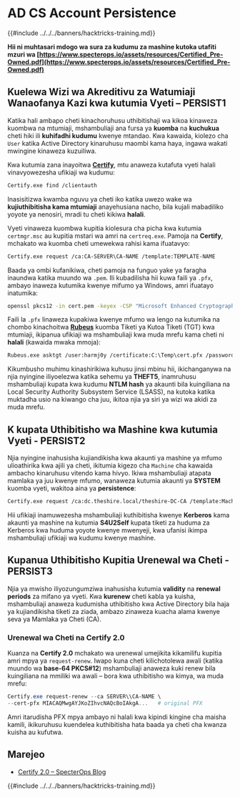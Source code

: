 # AD CS Account Persistence

{{#include ../../../banners/hacktricks-training.md}}

**Hii ni muhtasari mdogo wa sura za kudumu za mashine kutoka utafiti mzuri wa [https://www.specterops.io/assets/resources/Certified_Pre-Owned.pdf](https://www.specterops.io/assets/resources/Certified_Pre-Owned.pdf)**

## **Kuelewa Wizi wa Akreditivu za Watumiaji Wanaofanya Kazi kwa kutumia Vyeti – PERSIST1**

Katika hali ambapo cheti kinachoruhusu uthibitishaji wa kikoa kinaweza kuombwa na mtumiaji, mshambuliaji ana fursa ya **kuomba** na **kuchukua** cheti hiki ili **kuhifadhi kudumu** kwenye mtandao. Kwa kawaida, kiolezo cha `User` katika Active Directory kinaruhusu maombi kama haya, ingawa wakati mwingine kinaweza kuzuiliwa.

Kwa kutumia zana inayoitwa [**Certify**](https://github.com/GhostPack/Certify), mtu anaweza kutafuta vyeti halali vinavyowezesha ufikiaji wa kudumu:
```bash
Certify.exe find /clientauth
```
Inasisitizwa kwamba nguvu ya cheti iko katika uwezo wake wa **kujiuthibitisha kama mtumiaji** anayehusiana nacho, bila kujali mabadiliko yoyote ya nenosiri, mradi tu cheti kikiwa **halali**.

Vyeti vinaweza kuombwa kupitia kiolesura cha picha kwa kutumia `certmgr.msc` au kupitia mstari wa amri na `certreq.exe`. Pamoja na **Certify**, mchakato wa kuomba cheti umewekwa rahisi kama ifuatavyo:
```bash
Certify.exe request /ca:CA-SERVER\CA-NAME /template:TEMPLATE-NAME
```
Baada ya ombi kufanikiwa, cheti pamoja na funguo yake ya faragha inaundwa katika muundo wa `.pem`. Ili kubadilisha hii kuwa faili ya `.pfx`, ambayo inaweza kutumika kwenye mifumo ya Windows, amri ifuatayo inatumika:
```bash
openssl pkcs12 -in cert.pem -keyex -CSP "Microsoft Enhanced Cryptographic Provider v1.0" -export -out cert.pfx
```
Faili la `.pfx` linaweza kupakiwa kwenye mfumo wa lengo na kutumika na chombo kinachoitwa [**Rubeus**](https://github.com/GhostPack/Rubeus) kuomba Tiketi ya Kutoa Tiketi (TGT) kwa mtumiaji, ikipanua ufikiaji wa mshambuliaji kwa muda mrefu kama cheti ni **halali** (kawaida mwaka mmoja):
```bash
Rubeus.exe asktgt /user:harmj0y /certificate:C:\Temp\cert.pfx /password:CertPass!
```
Kikumbusho muhimu kinashirikiwa kuhusu jinsi mbinu hii, ikichanganywa na njia nyingine iliyoelezwa katika sehemu ya **THEFT5**, inamruhusu mshambuliaji kupata kwa kudumu **NTLM hash** ya akaunti bila kuingiliana na Local Security Authority Subsystem Service (LSASS), na kutoka katika muktadha usio na kiwango cha juu, ikitoa njia ya siri ya wizi wa akidi za muda mrefu.

## **K kupata Uthibitisho wa Mashine kwa kutumia Vyeti - PERSIST2**

Njia nyingine inahusisha kujiandikisha kwa akaunti ya mashine ya mfumo ulioathirika kwa ajili ya cheti, ikitumia kigezo cha `Machine` cha kawaida ambacho kinaruhusu vitendo kama hivyo. Ikiwa mshambuliaji atapata mamlaka ya juu kwenye mfumo, wanaweza kutumia akaunti ya **SYSTEM** kuomba vyeti, wakitoa aina ya **persistence**:
```bash
Certify.exe request /ca:dc.theshire.local/theshire-DC-CA /template:Machine /machine
```
Hii ufikiaji inamuwezesha mshambuliaji kuthibitisha kwenye **Kerberos** kama akaunti ya mashine na kutumia **S4U2Self** kupata tiketi za huduma za Kerberos kwa huduma yoyote kwenye mwenyeji, kwa ufanisi ikimpa mshambuliaji ufikiaji wa kudumu kwenye mashine.

## **Kupanua Uthibitisho Kupitia Urenewal wa Cheti - PERSIST3**

Njia ya mwisho iliyozungumziwa inahusisha kutumia **validity** na **renewal periods** za mifano ya vyeti. Kwa **kurenew** cheti kabla ya kuisha, mshambuliaji anaweza kudumisha uthibitisho kwa Active Directory bila haja ya kujiandikisha tiketi za ziada, ambazo zinaweza kuacha alama kwenye seva ya Mamlaka ya Cheti (CA).

### Urenewal wa Cheti na Certify 2.0

Kuanza na **Certify 2.0** mchakato wa urenewal umejikita kikamilifu kupitia amri mpya ya `request-renew`. Iwapo kuna cheti kilichotolewa awali (katika muundo wa **base-64 PKCS#12**) mshambuliaji anaweza kuki renew bila kuingiliana na mmiliki wa awali – bora kwa uthibitisho wa kimya, wa muda mrefu:
```powershell
Certify.exe request-renew --ca SERVER\\CA-NAME \
--cert-pfx MIACAQMwgAYJKoZIhvcNAQcBoIAkgA...   # original PFX
```
Amri itarudisha PFX mpya ambayo ni halali kwa kipindi kingine cha maisha kamili, ikikuruhusu kuendelea kuthibitisha hata baada ya cheti cha kwanza kuisha au kufutwa.

## Marejeo

- [Certify 2.0 – SpecterOps Blog](https://specterops.io/blog/2025/08/11/certify-2-0/)

{{#include ../../../banners/hacktricks-training.md}}
